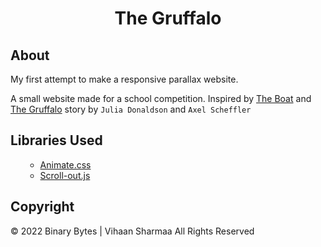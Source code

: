 <h1 style="text-align: center;">The Gruffalo</h1>

## About

My first attempt to make a responsive parallax website.

A small website made for a school competition. Inspired by [The Boat](https://www.sbs.com.au/theboat/) and [The Gruffalo](https://en.wikipedia.org/wiki/The_Gruffalo) story by `Julia Donaldson` and `Axel Scheffler`

## Libraries Used

<ul>

* [Animate.css](https://animate.style/)
* [Scroll-out.js](https://scroll-out.github.io)

</ul>

## Copyright

© 2022 Binary Bytes | Vihaan Sharmaa
All Rights Reserved
